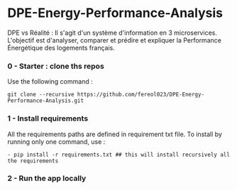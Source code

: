 # DPE-Energy-Performance-Analysis
DPE vs Réalité : Il s'agit d'un système d'information en 3 microservices. L'objectif est d'analyser, comparer et prédire et expliquer la Performance Énergétique des logements français.

### 0 - Starter : clone ths repos 

Use the following command : 

```
git clone --recursive https://github.com/fereol023/DPE-Energy-Performance-Analysis.git
```

### 1 - Install requirements

All the requirements paths are defined in requirement txt file. To install by running only one command, use : 

```
- pip install -r requirements.txt ## this will install recursively all the requirements
```

### 2 - Run the app locally 
